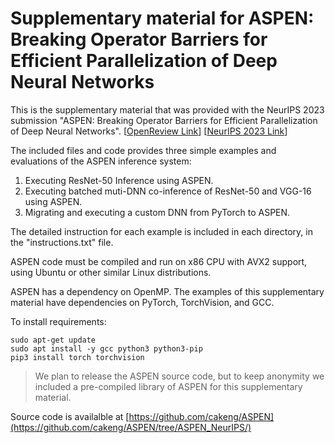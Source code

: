 # Supplementary material for ASPEN: Breaking Operator Barriers for Efficient Parallelization of Deep Neural Networks

This is the supplementary material that was provided with the NeurIPS 2023 submission "ASPEN: Breaking Operator Barriers for Efficient Parallelization of Deep Neural Networks". [[OpenReview Link](https://openreview.net/forum?id=eTp4RetK74)] [[NeurIPS 2023 Link](https://neurips.cc/virtual/2023/poster/70957)]

The included files and code provides three simple examples and evaluations of the ASPEN inference system:

1. Executing ResNet-50 Inference using ASPEN.
2. Executing batched muti-DNN co-inference of ResNet-50 and VGG-16 using ASPEN.
3. Migrating and executing a custom DNN from PyTorch to ASPEN.

The detailed instruction for each example is included in each directory, in the "instructions.txt" file.

ASPEN code must be compiled and run on x86 CPU with AVX2 support, using Ubuntu or other similar Linux distributions.

ASPEN has a dependency on OpenMP. The examples of this supplementary material have dependencies on PyTorch, TorchVision, and GCC.

To install requirements:
  ```install
  sudo apt-get update
  sudo apt install -y gcc python3 python3-pip
  pip3 install torch torchvision
  ```

> We plan to release the ASPEN source code, but to keep anonymity we included a pre-compiled library of ASPEN for this supplementary material.

Source code is availalble at [https://github.com/cakeng/ASPEN](https://github.com/cakeng/ASPEN/tree/ASPEN_NeurIPS/)
